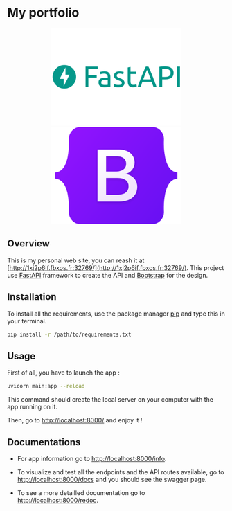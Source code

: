 # My portfolio

<div align="center">
    <img src="assets/img/logo/fastapi.png" alt="fastapi-logo" width="300"/><img src="assets/img/logo/bootstrap.png" alt="Bootstrap-logo" width="300"/>
</div>


## Overview

This is my personal web site, you can reash it at [http://1xj2p6if.fbxos.fr:32769/](http://1xj2p6if.fbxos.fr:32769/).
This project use [FastAPI](https://fastapi.tiangolo.com/) framework to create the API and [Bootstrap](https://getbootstrap.com/) for the design. 

## Installation

To install all the requirements, use the package manager [pip](https://pip.pypa.io/en/stable/) and type this in your terminal.

```bash
pip install -r /path/to/requirements.txt
```

## Usage

First of all, you have to launch the app :
```bash
uvicorn main:app --reload
```

This command should create the local server on your computer with the app running on it.

Then, go to [http://localhost:8000/](http://localhost:8000/) and enjoy it !

## Documentations

- For app information go to [http://localhost:8000/info](http://localhost:8000/info).

- To visualize and test all the endpoints and the API routes available, go to [http://localhost:8000/docs](http://localhost:8000/docs) and you should see the swagger page.

- To see a more detailled documentation go to [http://localhost:8000/redoc](http://localhost:8000/redoc).